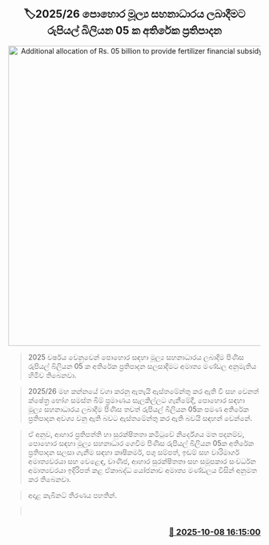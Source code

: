 <p align='center'><b><h2 align='center' title='Additional allocation of Rs. 05 billion to provide fertilizer financial subsidy for 2025/26'>🏷2025/26 පොහොර මූල්‍ය සහනාධාරය ලබාදීමට රුපියල් බිලියන 05 ක අතිරේක ප්‍රතිපාදන</h2></b></p>
<p align='center'><img src='https://helakuru.sgp1.cdn.digitaloceanspaces.com/esana/images/lib/pohora[1].jpg' width='600' alt='Additional allocation of Rs. 05 billion to provide fertilizer financial subsidy for 2025/26'></p>

> 2025 වර්ෂය වෙනුවෙන් පොහොර සඳහා මූල්‍ය සහනාධාරය ලබාදීම පිණිස රුපියල් බිලියන 05 ක අතිරේක ප්‍රතිපාදන සලසාදීමට අමාත්‍ය මණ්ඩල අනුමැතිය හිමිව තිබෙනවා.

> 2025/26 මහ කන්නයේ වගා කරනු ඇතැයි ඇස්තමේන්තු කර ඇති වී සහ වෙනත් ක්ෂේත්‍ර භෝග සමස්ත බිම් ප්‍රමාණය සැලකිල්ලට ගැනීමේදී, පොහොර සඳහා මූල්‍ය සහනාධාරය ලබාදීම පිණිස තවත් රුපියල් බිලියන 05ක පමණ අතිරේක ප්‍රතිපාදන අවශ්‍ය වනු ඇති බවට ඇස්තමේන්තු කර ඇති බවයි සඳහන් වෙන්නේ.

> ඒ අනුව, ආහාර ප්‍රතිපත්ති හා සුරක්ෂිතතා කමිටුවේ නිර්දේශය මත පදනම්ව, පොහොර සඳහා මූල්‍ය සහනාධාර ගෙවීම පිණිස රුපියල් බිලියන 05ක අතිරේක ප්‍රතිපාදන සලසා ගැනීම සඳහා කෘෂිකර්ම, පශු සම්පත්, ඉඩම් සහ වාරිමාර්ග අමාත්‍යවරයා සහ වෙළෙඳ, වාණිජ, ආහාර සුරක්ෂිතතා සහ සමූපකාර සංවර්ධන අමාත්‍යවරයා ඉදිරිපත් කළ ඒකාබද්ධ යෝජනාව අමාත්‍ය මණ්ඩලය විසින් අනුමත කර තිබෙනවා.

> අදාළ කැබිනට් තීරණය පහතින්.

>  



<h3 align='right'><a href='https://www.helakuru.lk/esana/p/114312/'>📅 2025-10-08 16:15:00</a></h3>
